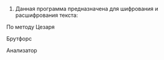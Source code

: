 1. Данная программа предназначена для шифрования и расшифрования текста:

По методу Цезаря

Брутфорс

Анализатор
